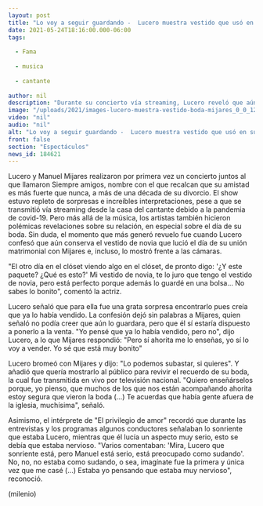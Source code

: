 ```yaml
---
layout: post
title: "Lo voy a seguir guardando -  Lucero muestra vestido que usó en su boda con Mijares"
date: 2021-05-24T18:16:00.000-06:00
tags:
  
  - Fama
  
  - musica
  
  - cantante
  
author: nil
description: "Durante su concierto vía streaming, Lucero reveló que aún guardaba su vestido de novia y, junto a Manuel Mijares, recordó algunas anécdotas de la boda. "
image: "/uploads/2021/images-lucero-muestra-vestido-boda-mijares_0_0_1200_747.jpg"
video: "nil"
audio: "nil"
alt: "Lo voy a seguir guardando -  Lucero muestra vestido que usó en su boda con Mijares"
front: false
section: "Espectáculos"
news_id: 184621
---
```


Lucero y Manuel Mijares realizaron por primera vez un concierto juntos al que llamaron Siempre amigos, nombre con el que recalcan que su amistad es más fuerte que nunca, a más de una década de su divorcio. El show estuvo repleto de sorpresas e increíbles interpretaciones, pese a que se transmitió vía streaming desde la casa del cantante debido a la pandemia de covid-19.  Pero más allá de la música, los artistas también hicieron polémicas revelaciones sobre su relación, en especial sobre el día de su boda. Sin duda, el momento que más generó revuelo fue cuando Lucero confesó que aún conserva el vestido de novia que lució el día de su unión matrimonial con Mijares e, incluso, lo mostró frente a las cámaras.  

"El otro día en el clóset viendo algo en el clóset, de pronto digo: '¿Y este paquete? ¿Qué es esto?' Mi vestido de novia, te lo juro que tengo el vestido de novia, pero está perfecto porque además lo guardé en una bolsa... No sabes lo bonito", comentó la actriz.  

Lucero señaló que para ella fue una grata sorpresa encontrarlo pues creía que ya lo había vendido. La confesión dejó sin palabras a Mijares, quien señaló no podía creer que aún lo guardara, pero que él sí estaría dispuesto a ponerlo a la venta.  "Yo pensé que ya lo había vendido, pero no", dijo Lucero, a lo que Mijares respondió: "Pero sí ahorita me lo enseñas, yo sí lo voy a vender. Yo sé que está muy bonito" 

Lucero bromeó con Mijares y dijo: "Lo podemos subastar, si quieres". Y añadió que quería mostrarlo al público para revivir el recuerdo de su boda, la cual fue transmitida en vivo por televisión nacional. "Quiero enseñárselos porque, yo pienso, que muchos de los que nos están acompañando ahorita estoy segura que vieron la boda (...) Te acuerdas que había gente afuera de la iglesia, muchísima", señaló.  

Asimismo, el intérprete de "El privilegio de amor" recordó que durante las entrevistas y los programas algunos conductores señalaban lo sonriente que estaba Lucero, mientras que él lucía un aspecto muy serio, esto se debía que estaba nervioso. "Varios comentaban: 'Mira, Lucero que sonriente está, pero Manuel está serio, está preocupado como sudando'. No, no, no estaba como sudando, o sea, imagínate fue la primera y única vez que me casé (...) Estaba yo pensando que estaba muy nervioso", reconoció.

(milenio) 